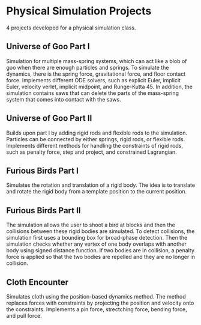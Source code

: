 # Physical Simulation Projects
4 projects developed for a physical simulation class. 

## Universe of Goo Part I
Simulation for multiple mass-spring systems, which can act like a blob of goo when there are enough particles and springs. To simulate the dynamics, there is the spring force, gravitational force, and floor contact force. Implements different ODE solvers, such as explicit Euler, implicit Euler, velocity verlet, implicit midpoint, and Runge-Kutta 45. In addition, the simulation contains saws that can delete the parts of the mass-spring system that comes into contact with the saws. 

## Universe of Goo Part II
Builds upon part I by adding rigid rods and flexible rods to the simulation. Particles can be connected by either springs, rigid rods, or flexible rods. Implements different methods for handling the constraints of rigid rods, such as penalty force, step and project, and constrained Lagrangian. 

## Furious Birds Part I
Simulates the rotation and translation of a rigid body. The idea is to translate and rotate the rigid body from a template position to the current position. 

## Furious Birds Part II
The simulation allows the user to shoot a bird at blocks and then the collisions between these rigid bodies are simulated. To detect collisions, the simulation first uses a bounding box for broad-phase detection. Then the simulation checks whether any vertex of one body overlaps with another body using signed distance function. If two bodies are in collision, a penalty force is applied so that the two bodies are repelled and they are no longer in collision. 

## Cloth Encounter
Simulates cloth using the position-based dynamics method. The method replaces forces with constraints by projecting the position and velocity onto the constraints. Implements a pin force, strectching force, bending force, and pull force. 
